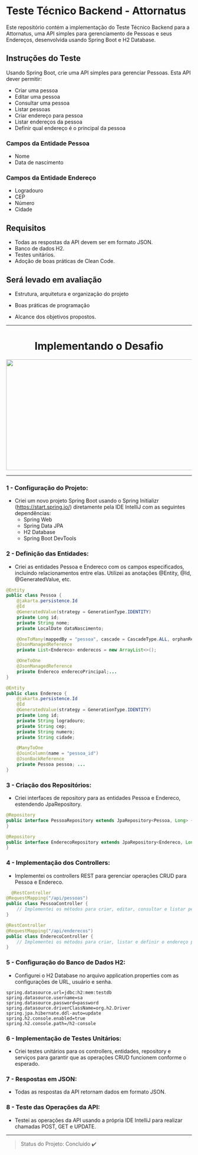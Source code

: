 # Teste Técnico Backend - Attornatus

Este repositório contém a implementação do Teste Técnico Backend para a Attornatus, uma API simples para gerenciamento de Pessoas e seus Endereços, desenvolvida usando Spring Boot e H2 Database.

## Instruções do Teste

Usando Spring Boot, crie uma API simples para gerenciar Pessoas. Esta API dever permitir:

- Criar uma pessoa
- Editar uma pessoa
- Consultar uma pessoa
- Listar pessoas
- Criar endereço para pessoa
- Listar endereços da pessoa
- Definir qual endereço é o principal da pessoa

### Campos da Entidade Pessoa

- Nome
- Data de nascimento

### Campos da Entidade Endereço

- Logradouro
- CEP
- Número
- Cidade

## Requisitos

- Todas as respostas da API devem ser em formato JSON.
- Banco de dados H2.
- Testes unitários.
- Adoção de boas práticas de Clean Code.

 ## Será levado em avaliação 

- Estrutura, arquitetura e organização do projeto 

- Boas práticas de programação 

- Alcance dos objetivos propostos.


---
<h1 align="center"> Implementando o Desafio </h1>

<div align="center">
<img src="https://cdn-images-1.medium.com/max/800/0*aRegYfnbNSdbrGng.gif" align="center" height="300" width="600" />
</div>

---


### 1 - Configuração do Projeto:

- Criei um novo projeto Spring Boot usando o Spring Initializr (https://start.spring.io/) diretamente pela IDE IntelliJ com as seguintes dependências:
  - Spring Web
  - Spring Data JPA
  - H2 Database
  - Spring Boot DevTools

### 2 - Definição das Entidades:

- Criei as entidades Pessoa e Endereco com os campos especificados, incluindo relacionamentos entre elas. Utilizei as anotações @Entity, @Id, @GeneratedValue, etc.

```java
@Entity
public class Pessoa {
    @jakarta.persistence.Id
    @Id
    @GeneratedValue(strategy = GenerationType.IDENTITY)
    private Long id;
    private String nome;
    private LocalDate dataNascimento;

    @OneToMany(mappedBy = "pessoa", cascade = CascadeType.ALL, orphanRemoval = true)
    @JsonManagedReference
    private List<Endereco> enderecos = new ArrayList<>();

    @OneToOne
    @JsonManagedReference
    private Endereco enderecoPrincipal;...
}

@Entity
public class Endereco {
    @jakarta.persistence.Id
    @Id
    @GeneratedValue(strategy = GenerationType.IDENTITY)
    private Long id;
    private String logradouro;
    private String cep;
    private String numero;
    private String cidade;

    @ManyToOne
    @JoinColumn(name = "pessoa_id")
    @JsonBackReference
    private Pessoa pessoa; ...
}
```


### 3 - Criação dos Repositórios:
- Criei interfaces de repository para as entidades Pessoa e Endereco, estendendo JpaRepository.

```java
@Repository
public interface PessoaRepository extends JpaRepository<Pessoa, Long> {
}

@Repository
public interface EnderecoRepository extends JpaRepository<Endereco, Long> {
}
```
### 4 - Implementação dos Controllers:
- Implementei os controllers REST para gerenciar operações CRUD para Pessoa e Endereco.
```java
  @RestController
@RequestMapping("/api/pessoas")
public class PessoaController {
    // Implementei os métodos para criar, editar, consultar e listar pessoas
}

@RestController
@RequestMapping("/api/enderecos")
public class EnderecoController {
    // Implementei os métodos para criar, listar e definir o endereço principal da pessoa
}
```
### 5 - Configuração do Banco de Dados H2:
- Configurei o H2 Database no arquivo application.properties com as configurações de URL, usuário e senha.

```properties
spring.datasource.url=jdbc:h2:mem:testdb
spring.datasource.username=sa
spring.datasource.password=password
spring.datasource.driverClassName=org.h2.Driver
spring.jpa.hibernate.ddl-auto=update
spring.h2.console.enabled=true
spring.h2.console.path=/h2-console
```
### 6 - Implementação de Testes Unitários:
- Criei testes unitários para os controllers, entidades, repository e serviços para garantir que as operações CRUD funcionem conforme o esperado.

### 7 - Respostas em JSON:
- Todas as respostas da API retornam dados em formato JSON.

### 8 - Teste das Operações da API:
- Testei as operações da API usando a própria IDE IntelliJ para realizar chamadas POST, GET e UPDATE.
---
> Status do Projeto: Concluido :heavy_check_mark:
